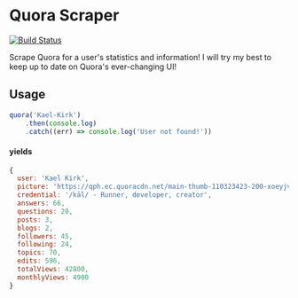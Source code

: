 # Quora Scraper

[![Build Status](https://travis-ci.org/Kaelinator/quora-scraper.svg?branch=master)](https://travis-ci.org/Kaelinator/quora-scraper)

Scrape Quora for a user's statistics and information!
I will try my best to keep up to date on Quora's ever-changing UI!

## Usage
```js
quora('Kael-Kirk')
	.then(console.log)
	.catch((err) => console.log('User not found!'))
```
#### yields
```js
{
  user: 'Kael Kirk',
  picture: 'https://qph.ec.quoracdn.net/main-thumb-110323423-200-xoeyjvjqbxviswiovjvldtobhaywqydo.jpeg',
  credential: '/kāl/ - Runner, developer, creator',
  answers: 66,
  questions: 20,
  posts: 3,
  blogs: 2,
  followers: 45,
  following: 24,
  topics: 70,
  edits: 596,
  totalViews: 42800,
  monthlyViews: 4900
}
```
